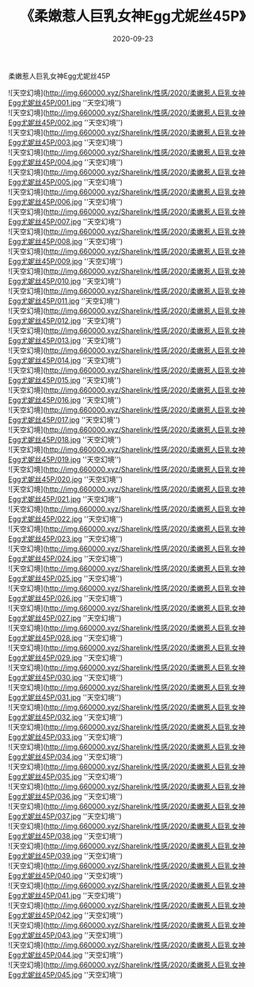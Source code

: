 ﻿---
layout: post
title:  《柔嫩惹人巨乳女神Egg尤妮丝45P》
date:   2020-09-23
img: http://img.660000.xyz/Sharelink/性感/2020/柔嫩惹人巨乳女神Egg尤妮丝45P/000.jpg
categories: [美女, 性感, 泳衣]
---

柔嫩惹人巨乳女神Egg尤妮丝45P



![天空幻境](http://img.660000.xyz/Sharelink/性感/2020/柔嫩惹人巨乳女神Egg尤妮丝45P/001.jpg ''天空幻境'') <br>
![天空幻境](http://img.660000.xyz/Sharelink/性感/2020/柔嫩惹人巨乳女神Egg尤妮丝45P/002.jpg ''天空幻境'') <br>
![天空幻境](http://img.660000.xyz/Sharelink/性感/2020/柔嫩惹人巨乳女神Egg尤妮丝45P/003.jpg ''天空幻境'') <br>
![天空幻境](http://img.660000.xyz/Sharelink/性感/2020/柔嫩惹人巨乳女神Egg尤妮丝45P/004.jpg ''天空幻境'') <br>
![天空幻境](http://img.660000.xyz/Sharelink/性感/2020/柔嫩惹人巨乳女神Egg尤妮丝45P/005.jpg ''天空幻境'') <br>
![天空幻境](http://img.660000.xyz/Sharelink/性感/2020/柔嫩惹人巨乳女神Egg尤妮丝45P/006.jpg ''天空幻境'') <br>
![天空幻境](http://img.660000.xyz/Sharelink/性感/2020/柔嫩惹人巨乳女神Egg尤妮丝45P/007.jpg ''天空幻境'') <br>
![天空幻境](http://img.660000.xyz/Sharelink/性感/2020/柔嫩惹人巨乳女神Egg尤妮丝45P/008.jpg ''天空幻境'') <br>
![天空幻境](http://img.660000.xyz/Sharelink/性感/2020/柔嫩惹人巨乳女神Egg尤妮丝45P/009.jpg ''天空幻境'') <br>
![天空幻境](http://img.660000.xyz/Sharelink/性感/2020/柔嫩惹人巨乳女神Egg尤妮丝45P/010.jpg ''天空幻境'') <br>
![天空幻境](http://img.660000.xyz/Sharelink/性感/2020/柔嫩惹人巨乳女神Egg尤妮丝45P/011.jpg ''天空幻境'') <br>
![天空幻境](http://img.660000.xyz/Sharelink/性感/2020/柔嫩惹人巨乳女神Egg尤妮丝45P/012.jpg ''天空幻境'') <br>
![天空幻境](http://img.660000.xyz/Sharelink/性感/2020/柔嫩惹人巨乳女神Egg尤妮丝45P/013.jpg ''天空幻境'') <br>
![天空幻境](http://img.660000.xyz/Sharelink/性感/2020/柔嫩惹人巨乳女神Egg尤妮丝45P/014.jpg ''天空幻境'') <br>
![天空幻境](http://img.660000.xyz/Sharelink/性感/2020/柔嫩惹人巨乳女神Egg尤妮丝45P/015.jpg ''天空幻境'') <br>
![天空幻境](http://img.660000.xyz/Sharelink/性感/2020/柔嫩惹人巨乳女神Egg尤妮丝45P/016.jpg ''天空幻境'') <br>
![天空幻境](http://img.660000.xyz/Sharelink/性感/2020/柔嫩惹人巨乳女神Egg尤妮丝45P/017.jpg ''天空幻境'') <br>
![天空幻境](http://img.660000.xyz/Sharelink/性感/2020/柔嫩惹人巨乳女神Egg尤妮丝45P/018.jpg ''天空幻境'') <br>
![天空幻境](http://img.660000.xyz/Sharelink/性感/2020/柔嫩惹人巨乳女神Egg尤妮丝45P/019.jpg ''天空幻境'') <br>
![天空幻境](http://img.660000.xyz/Sharelink/性感/2020/柔嫩惹人巨乳女神Egg尤妮丝45P/020.jpg ''天空幻境'') <br>
![天空幻境](http://img.660000.xyz/Sharelink/性感/2020/柔嫩惹人巨乳女神Egg尤妮丝45P/021.jpg ''天空幻境'') <br>
![天空幻境](http://img.660000.xyz/Sharelink/性感/2020/柔嫩惹人巨乳女神Egg尤妮丝45P/022.jpg ''天空幻境'') <br>
![天空幻境](http://img.660000.xyz/Sharelink/性感/2020/柔嫩惹人巨乳女神Egg尤妮丝45P/023.jpg ''天空幻境'') <br>
![天空幻境](http://img.660000.xyz/Sharelink/性感/2020/柔嫩惹人巨乳女神Egg尤妮丝45P/024.jpg ''天空幻境'') <br>
![天空幻境](http://img.660000.xyz/Sharelink/性感/2020/柔嫩惹人巨乳女神Egg尤妮丝45P/025.jpg ''天空幻境'') <br>
![天空幻境](http://img.660000.xyz/Sharelink/性感/2020/柔嫩惹人巨乳女神Egg尤妮丝45P/026.jpg ''天空幻境'') <br>
![天空幻境](http://img.660000.xyz/Sharelink/性感/2020/柔嫩惹人巨乳女神Egg尤妮丝45P/027.jpg ''天空幻境'') <br>
![天空幻境](http://img.660000.xyz/Sharelink/性感/2020/柔嫩惹人巨乳女神Egg尤妮丝45P/028.jpg ''天空幻境'') <br>
![天空幻境](http://img.660000.xyz/Sharelink/性感/2020/柔嫩惹人巨乳女神Egg尤妮丝45P/029.jpg ''天空幻境'') <br>
![天空幻境](http://img.660000.xyz/Sharelink/性感/2020/柔嫩惹人巨乳女神Egg尤妮丝45P/030.jpg ''天空幻境'') <br>
![天空幻境](http://img.660000.xyz/Sharelink/性感/2020/柔嫩惹人巨乳女神Egg尤妮丝45P/031.jpg ''天空幻境'') <br>
![天空幻境](http://img.660000.xyz/Sharelink/性感/2020/柔嫩惹人巨乳女神Egg尤妮丝45P/032.jpg ''天空幻境'') <br>
![天空幻境](http://img.660000.xyz/Sharelink/性感/2020/柔嫩惹人巨乳女神Egg尤妮丝45P/033.jpg ''天空幻境'') <br>
![天空幻境](http://img.660000.xyz/Sharelink/性感/2020/柔嫩惹人巨乳女神Egg尤妮丝45P/034.jpg ''天空幻境'') <br>
![天空幻境](http://img.660000.xyz/Sharelink/性感/2020/柔嫩惹人巨乳女神Egg尤妮丝45P/035.jpg ''天空幻境'') <br>
![天空幻境](http://img.660000.xyz/Sharelink/性感/2020/柔嫩惹人巨乳女神Egg尤妮丝45P/036.jpg ''天空幻境'') <br>
![天空幻境](http://img.660000.xyz/Sharelink/性感/2020/柔嫩惹人巨乳女神Egg尤妮丝45P/037.jpg ''天空幻境'') <br>
![天空幻境](http://img.660000.xyz/Sharelink/性感/2020/柔嫩惹人巨乳女神Egg尤妮丝45P/038.jpg ''天空幻境'') <br>
![天空幻境](http://img.660000.xyz/Sharelink/性感/2020/柔嫩惹人巨乳女神Egg尤妮丝45P/039.jpg ''天空幻境'') <br>
![天空幻境](http://img.660000.xyz/Sharelink/性感/2020/柔嫩惹人巨乳女神Egg尤妮丝45P/040.jpg ''天空幻境'') <br>
![天空幻境](http://img.660000.xyz/Sharelink/性感/2020/柔嫩惹人巨乳女神Egg尤妮丝45P/041.jpg ''天空幻境'') <br>
![天空幻境](http://img.660000.xyz/Sharelink/性感/2020/柔嫩惹人巨乳女神Egg尤妮丝45P/042.jpg ''天空幻境'') <br>
![天空幻境](http://img.660000.xyz/Sharelink/性感/2020/柔嫩惹人巨乳女神Egg尤妮丝45P/043.jpg ''天空幻境'') <br>
![天空幻境](http://img.660000.xyz/Sharelink/性感/2020/柔嫩惹人巨乳女神Egg尤妮丝45P/044.jpg ''天空幻境'') <br>
![天空幻境](http://img.660000.xyz/Sharelink/性感/2020/柔嫩惹人巨乳女神Egg尤妮丝45P/045.jpg ''天空幻境'') <br>